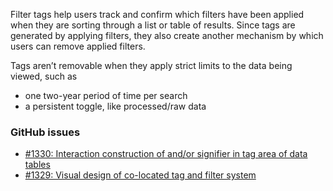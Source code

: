 Filter tags help users track and confirm which filters have been applied when they are sorting through a list or table of results. Since tags are generated by applying filters, they also create another mechanism by which users can remove applied filters.

Tags aren’t removable when they apply strict limits to the data being viewed, such as
- one two-year period of time per search
- a persistent toggle, like processed/raw data

### GitHub issues
 - [#1330: Interaction construction of and/or signifier in tag area of data tables](https://github.com/18F/openFEC-web-app/issues/1330)
 - [#1329: Visual design of co-located tag and filter system](https://github.com/18F/openFEC-web-app/issues/1329)
